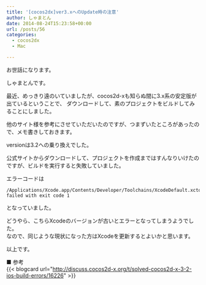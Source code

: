 ```yaml
---
title: '[cocos2dx]ver3.xへのUpdate時の注意'
author: しゃまとん
date: 2014-08-24T15:23:58+00:00
url: /posts/56
categories:
  - cocos2dx
  - Mac

---
```

お世話になります。

しゃまとんです。

最近、めっきり遠のいていましたが、cocos2d-xも知らぬ間に3.x系の安定版が出ているということで、
ダウンロードして、素のプロジェクトをビルドしてみることにしました。

他のサイト様を参考にさせていただいたのですが、つまずいたところがあったので、メモ書きしておきます。

versionは3.2への乗り換えでした。

<!--more-->

公式サイトからダウンロードして、プロジェクトを作成まではすんなりいけたのですが、ビルドを実行すると失敗していました。

エラーコードは

```shell
/Applications/Xcode.app/Contents/Developer/Toolchains/XcodeDefault.xctoolchain/usr/bin/libtool failed with exit code 1

```

となっていました。

どうやら、こちらXcodeのバージョンが古いとエラーとなってしまうようでした。  
なので、同じような現状になった方はXcodeを更新するとよいかと思います。

以上です。

■ 参考  
{{< blogcard url="http://discuss.cocos2d-x.org/t/solved-cocos2d-x-3-2-ios-build-errors/16226" >}}